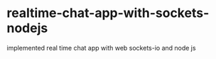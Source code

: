 # realtime-chat-app-with-sockets-nodejs
implemented real time chat app with web sockets-io and node js
